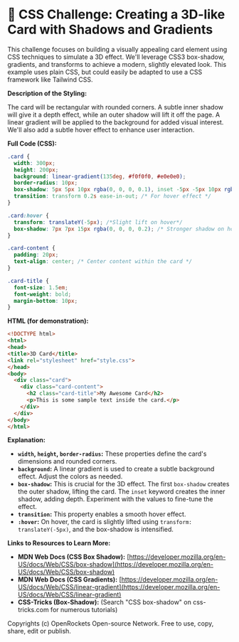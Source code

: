 # 🐞 CSS Challenge:  Creating a 3D-like Card with Shadows and Gradients


This challenge focuses on building a visually appealing card element using CSS techniques to simulate a 3D effect. We'll leverage CSS3 box-shadow, gradients, and transforms to achieve a modern, slightly elevated look.  This example uses plain CSS, but could easily be adapted to use a CSS framework like Tailwind CSS.


**Description of the Styling:**

The card will be rectangular with rounded corners.  A subtle inner shadow will give it a depth effect, while an outer shadow will lift it off the page.  A linear gradient will be applied to the background for added visual interest.  We'll also add a subtle hover effect to enhance user interaction.

**Full Code (CSS):**

```css
.card {
  width: 300px;
  height: 200px;
  background: linear-gradient(135deg, #f0f0f0, #e0e0e0);
  border-radius: 10px;
  box-shadow: 5px 5px 10px rgba(0, 0, 0, 0.1), inset -5px -5px 10px rgba(255, 255, 255, 0.5); /* Outer and inner shadows */
  transition: transform 0.2s ease-in-out; /* For hover effect */
}

.card:hover {
  transform: translateY(-5px); /*Slight lift on hover*/
  box-shadow: 7px 7px 15px rgba(0, 0, 0, 0.2); /* Stronger shadow on hover */
}

.card-content {
  padding: 20px;
  text-align: center; /* Center content within the card */
}

.card-title {
  font-size: 1.5em;
  font-weight: bold;
  margin-bottom: 10px;
}
```

**HTML (for demonstration):**

```html
<!DOCTYPE html>
<html>
<head>
<title>3D Card</title>
<link rel="stylesheet" href="style.css">
</head>
<body>
  <div class="card">
    <div class="card-content">
      <h2 class="card-title">My Awesome Card</h2>
      <p>This is some sample text inside the card.</p>
    </div>
  </div>
</body>
</html>

```

**Explanation:**

* **`width`, `height`, `border-radius`:** These properties define the card's dimensions and rounded corners.
* **`background`:**  A linear gradient is used to create a subtle background effect. Adjust the colors as needed.
* **`box-shadow`:**  This is crucial for the 3D effect.  The first `box-shadow` creates the outer shadow, lifting the card. The `inset` keyword creates the inner shadow, adding depth.  Experiment with the values to fine-tune the effect.
* **`transition`:** This property enables a smooth hover effect.
* **`:hover`:**  On hover, the card is slightly lifted using `transform: translateY(-5px)`, and the box-shadow is intensified.


**Links to Resources to Learn More:**

* **MDN Web Docs (CSS Box Shadow):** [https://developer.mozilla.org/en-US/docs/Web/CSS/box-shadow](https://developer.mozilla.org/en-US/docs/Web/CSS/box-shadow)
* **MDN Web Docs (CSS Gradients):** [https://developer.mozilla.org/en-US/docs/Web/CSS/linear-gradient](https://developer.mozilla.org/en-US/docs/Web/CSS/linear-gradient)
* **CSS-Tricks (Box-Shadow):**  (Search "CSS box-shadow" on css-tricks.com for numerous tutorials)


Copyrights (c) OpenRockets Open-source Network. Free to use, copy, share, edit or publish.

